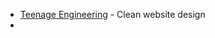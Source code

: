 - [Teenage Engineering](https://teenage.engineering/products/field-accessories) - Clean website design
-